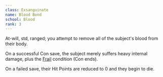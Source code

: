 ```yaml
---
class: Exsanguinate
name: Blood Bond
school: Blood
rank: 3
---
```


At-will, std, ranged; you attempt to remove all of the subject's blood from their body.

On a successful Con save, the subject merely suffers heavy internal damage, plus the [Frail](../../../system/conditions/Frail.md) condition (Con ends).

On a failed save, their Hit Points are reduced to 0 and they begin to die.